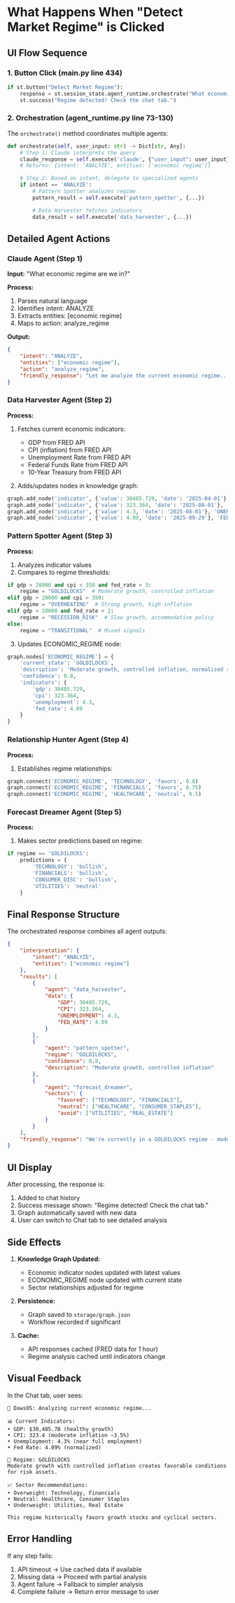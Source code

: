 # What Happens When "Detect Market Regime" is Clicked

## UI Flow Sequence

### 1. Button Click (main.py line 434)
```python
if st.button("Detect Market Regime"):
    response = st.session_state.agent_runtime.orchestrate("What economic regime are we in?")
    st.success("Regime detected! Check the chat tab.")
```

### 2. Orchestration (agent_runtime.py line 73-130)
The `orchestrate()` method coordinates multiple agents:

```python
def orchestrate(self, user_input: str) -> Dict[str, Any]:
    # Step 1: Claude interprets the query
    claude_response = self.execute('claude', {"user_input": user_input})
    # Returns: {intent: 'ANALYZE', entities: ['economic regime']}

    # Step 2: Based on intent, delegate to specialized agents
    if intent == 'ANALYZE':
        # Pattern Spotter analyzes regime
        pattern_result = self.execute('pattern_spotter', {...})

        # Data Harvester fetches indicators
        data_result = self.execute('data_harvester', {...})
```

## Detailed Agent Actions

### Claude Agent (Step 1)
**Input:** "What economic regime are we in?"

**Process:**
1. Parses natural language
2. Identifies intent: ANALYZE
3. Extracts entities: [economic regime]
4. Maps to action: analyze_regime

**Output:**
```json
{
    "intent": "ANALYZE",
    "entities": ["economic regime"],
    "action": "analyze_regime",
    "friendly_response": "Let me analyze the current economic regime..."
}
```

### Data Harvester Agent (Step 2)
**Process:**
1. Fetches current economic indicators:
   - GDP from FRED API
   - CPI (inflation) from FRED API
   - Unemployment Rate from FRED API
   - Federal Funds Rate from FRED API
   - 10-Year Treasury from FRED API

2. Adds/updates nodes in knowledge graph:
```python
graph.add_node('indicator', {'value': 30485.729, 'date': '2025-04-01'}, 'GDP')
graph.add_node('indicator', {'value': 323.364, 'date': '2025-08-01'}, 'CPI')
graph.add_node('indicator', {'value': 4.3, 'date': '2025-08-01'}, 'UNEMPLOYMENT')
graph.add_node('indicator', {'value': 4.09, 'date': '2025-09-29'}, 'FED_RATE')
```

### Pattern Spotter Agent (Step 3)
**Process:**
1. Analyzes indicator values
2. Compares to regime thresholds:
```python
if gdp > 28000 and cpi < 350 and fed_rate > 3:
    regime = "GOLDILOCKS"  # Moderate growth, controlled inflation
elif gdp > 28000 and cpi > 350:
    regime = "OVERHEATING"  # Strong growth, high inflation
elif gdp < 28000 and fed_rate < 2:
    regime = "RECESSION_RISK"  # Slow growth, accommodative policy
else:
    regime = "TRANSITIONAL"  # Mixed signals
```

3. Updates ECONOMIC_REGIME node:
```python
graph.nodes['ECONOMIC_REGIME'] = {
    'current_state': 'GOLDILOCKS',
    'description': 'Moderate growth, controlled inflation, normalized rates',
    'confidence': 0.8,
    'indicators': {
        'gdp': 30485.729,
        'cpi': 323.364,
        'unemployment': 4.3,
        'fed_rate': 4.09
    }
}
```

### Relationship Hunter Agent (Step 4)
**Process:**
1. Establishes regime relationships:
```python
graph.connect('ECONOMIC_REGIME', 'TECHNOLOGY', 'favors', 0.8)
graph.connect('ECONOMIC_REGIME', 'FINANCIALS', 'favors', 0.75)
graph.connect('ECONOMIC_REGIME', 'HEALTHCARE', 'neutral', 0.5)
```

### Forecast Dreamer Agent (Step 5)
**Process:**
1. Makes sector predictions based on regime:
```python
if regime == 'GOLDILOCKS':
    predictions = {
        'TECHNOLOGY': 'bullish',
        'FINANCIALS': 'bullish',
        'CONSUMER_DISC': 'bullish',
        'UTILITIES': 'neutral'
    }
```

## Final Response Structure

The orchestrated response combines all agent outputs:

```json
{
    "interpretation": {
        "intent": "ANALYZE",
        "entities": ["economic regime"]
    },
    "results": [
        {
            "agent": "data_harvester",
            "data": {
                "GDP": 30485.729,
                "CPI": 323.364,
                "UNEMPLOYMENT": 4.3,
                "FED_RATE": 4.09
            }
        },
        {
            "agent": "pattern_spotter",
            "regime": "GOLDILOCKS",
            "confidence": 0.8,
            "description": "Moderate growth, controlled inflation"
        },
        {
            "agent": "forecast_dreamer",
            "sectors": {
                "favored": ["TECHNOLOGY", "FINANCIALS"],
                "neutral": ["HEALTHCARE", "CONSUMER_STAPLES"],
                "avoid": ["UTILITIES", "REAL_ESTATE"]
            }
        }
    ],
    "friendly_response": "We're currently in a GOLDILOCKS regime - moderate growth with controlled inflation. This favors growth sectors like Technology and Financials."
}
```

## UI Display

After processing, the response is:
1. Added to chat history
2. Success message shown: "Regime detected! Check the chat tab."
3. Graph automatically saved with new data
4. User can switch to Chat tab to see detailed analysis

## Side Effects

1. **Knowledge Graph Updated:**
   - Economic indicator nodes updated with latest values
   - ECONOMIC_REGIME node updated with current state
   - Sector relationships adjusted for regime

2. **Persistence:**
   - Graph saved to `storage/graph.json`
   - Workflow recorded if significant

3. **Cache:**
   - API responses cached (FRED data for 1 hour)
   - Regime analysis cached until indicators change

## Visual Feedback

In the Chat tab, user sees:
```
🤖 DawsOS: Analyzing current economic regime...

📊 Current Indicators:
• GDP: $30,485.7B (healthy growth)
• CPI: 323.4 (moderate inflation ~3.5%)
• Unemployment: 4.3% (near full employment)
• Fed Rate: 4.09% (normalized)

🎯 Regime: GOLDILOCKS
Moderate growth with controlled inflation creates favorable conditions for risk assets.

📈 Sector Recommendations:
• Overweight: Technology, Financials
• Neutral: Healthcare, Consumer Staples
• Underweight: Utilities, Real Estate

This regime historically favors growth stocks and cyclical sectors.
```

## Error Handling

If any step fails:
1. API timeout → Use cached data if available
2. Missing data → Proceed with partial analysis
3. Agent failure → Fallback to simpler analysis
4. Complete failure → Return error message to user